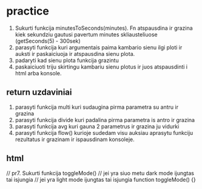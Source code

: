 # practice

1. Sukurti funkcija minutesToSeconds(minutes). Fn atspausdina ir grazina kiek sekundziu gautusi pavertum minutes skliausteliuose
   (getSeconds(5) - 300sek)
2. parasyti funkcija kuri argumentais paima kambario sienu ilgi ploti ir auksti
   ir paskaiciuoja ir atspausdina sienu plota.
3. padaryti kad sienu plota funkcija grazintu
4. paskaiciuoti triju skirtingu kambariu sienu plotus ir juos atspausdinti i html arba konsole.

## return uzdaviniai

1. parasyti funkcija multi kuri sudaugina pirma parametra su antru ir grazina
2. parasyti funkcija divide kuri padalina pirma parametra is antro ir grazina
3. parasyti funkcija avg kuri gauna 2 parametrus ir grazina ju vidurki
4. parasyti funkcija flow() kurioje sudedam visu auksiau aprasytu funkciju rezultatus ir grazinam ir ispausdinam konsoleje.

## html

// pr7. Sukurti funkcija toggleMode()
// jei yra siuo metu dark mode ijungtas tai isjungia
// jei yra light mode ijungtas tai isjungia
function toggleMode() {}
